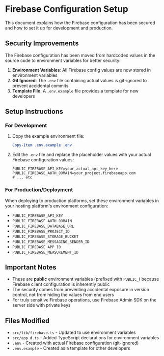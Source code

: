 # Firebase Configuration Setup

This document explains how the Firebase configuration has been secured and how to set it up for development and production.

## Security Improvements

The Firebase configuration has been moved from hardcoded values in the source code to environment variables for better security:

1. **Environment Variables**: All Firebase config values are now stored in environment variables
2. **Git Ignored**: The `.env` file containing actual values is git-ignored to prevent accidental commits
3. **Template File**: A `.env.example` file provides a template for new developers

## Setup Instructions

### For Development

1. Copy the example environment file:
   ```powershell
   Copy-Item .env.example .env
   ```

2. Edit the `.env` file and replace the placeholder values with your actual Firebase configuration values:
   ```
   PUBLIC_FIREBASE_API_KEY=your_actual_api_key_here
   PUBLIC_FIREBASE_AUTH_DOMAIN=your_project.firebaseapp.com
   # ... etc
   ```

### For Production/Deployment

When deploying to production platforms, set these environment variables in your hosting platform's environment configuration:

- `PUBLIC_FIREBASE_API_KEY`
- `PUBLIC_FIREBASE_AUTH_DOMAIN`
- `PUBLIC_FIREBASE_DATABASE_URL`
- `PUBLIC_FIREBASE_PROJECT_ID`
- `PUBLIC_FIREBASE_STORAGE_BUCKET`
- `PUBLIC_FIREBASE_MESSAGING_SENDER_ID`
- `PUBLIC_FIREBASE_APP_ID`
- `PUBLIC_FIREBASE_MEASUREMENT_ID`

## Important Notes

- These are **public** environment variables (prefixed with `PUBLIC_`) because Firebase client configuration is inherently public
- The security comes from preventing accidental exposure in version control, not from hiding the values from end users
- For truly sensitive Firebase operations, use Firebase Admin SDK on the server side with private keys

## Files Modified

- `src/lib/firebase.ts` - Updated to use environment variables
- `src/app.d.ts` - Added TypeScript declarations for environment variables
- `.env` - Created with actual Firebase configuration (git-ignored)
- `.env.example` - Created as a template for other developers
